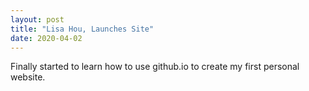 ```yaml
---
layout: post
title: "Lisa Hou, Launches Site"
date: 2020-04-02
---
```


Finally started to learn how to use github.io to create my first personal website.